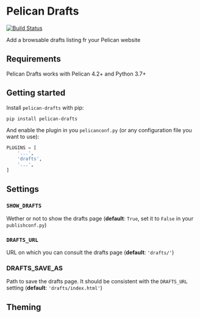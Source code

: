 # Pelican Drafts

[![Build Status](https://travis-ci.com/noirbizarre/pelican-drafts.svg?tag=0.1.1)](https://travis-ci.com/noirbizarre/pelican-drafts)

Add a browsable drafts listing fr your Pelican website


## Requirements

Pelican Drafts works with Pelican 4.2+ and Python 3.7+

## Getting started

Install `pelican-drafts` with pip:

```shell
pip install pelican-drafts
```

And enable the plugin in you `pelicanconf.py` (or any configuration file you want to use):

```Python
PLUGINS = [
    '...',
    'drafts',
    '...',
]
```

## Settings

### `SHOW_DRAFTS`

Wether or not to show the drafts page (**default**:  `True`, set it to `False` in your `publishconf.py`)

### `DRAFTS_URL`

URL on which you can consult the drafts page (**default**: `'drafts/'`)

### DRAFTS_SAVE_AS

Path to save the drafts page. It should be consistent with the `DRAFTS_URL` setting (**default**: `'drafts/index.html'`)

## Theming

